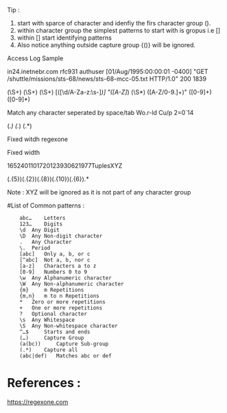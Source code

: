 
Tip :
1. start with sparce of character and idenfiy the firs character group ().
2. within character group the simplest patterns to start with is gropus i.e []
3. within [] start identifying patterns
4. Also notice anything outside capture group {()} will be ignored.

Access Log Sample

in24.inetnebr.com rfc931 authuser [01/Aug/1995:00:00:01 -0400] "GET /shuttle/missions/sts-68/news/sts-68-mcc-05.txt HTTP/1.0" 200 1839

(\S+) (\S+) (\S+) \[([\d\/A-Za-z\:\s\-]*)\] \"([A-Z]*) (\S*) ([A-Z\/0-9\.]+)\" ([0-9]+) ([0-9]*)

Match any character seperated by space/tab
Wo.r-ld Cu/p 2=0`14

(.*) (.*) (.*)


Fixed witdh regexone

Fixed width

1652401101720123930621977TuplesXYZ

(.{5})(.{2})(.{8})(.{10})(.{6}).*

  Note : XYZ will be ignored as it is not part of any character group

#List of Common patterns :
```
	abc… 	Letters
	123… 	Digits
	\d 	Any Digit
	\D 	Any Non-digit character
	. 	Any Character
	\. 	Period
	[abc] 	Only a, b, or c
	[^abc] 	Not a, b, nor c
	[a-z] 	Characters a to z
	[0-9] 	Numbers 0 to 9
	\w 	Any Alphanumeric character
	\W 	Any Non-alphanumeric character
	{m} 	m Repetitions
	{m,n} 	m to n Repetitions
	* 	Zero or more repetitions
	+ 	One or more repetitions
	? 	Optional character
	\s 	Any Whitespace
	\S 	Any Non-whitespace character
	^…$ 	Starts and ends
	(…) 	Capture Group
	(a(bc)) 	Capture Sub-group
	(.*) 	Capture all
	(abc|def) 	Matches abc or def
```	
	
# References :	
https://regexone.com	